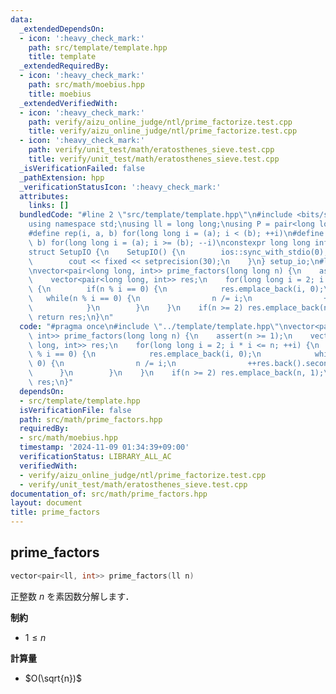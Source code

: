 ```yaml
---
data:
  _extendedDependsOn:
  - icon: ':heavy_check_mark:'
    path: src/template/template.hpp
    title: template
  _extendedRequiredBy:
  - icon: ':heavy_check_mark:'
    path: src/math/moebius.hpp
    title: moebius
  _extendedVerifiedWith:
  - icon: ':heavy_check_mark:'
    path: verify/aizu_online_judge/ntl/prime_factorize.test.cpp
    title: verify/aizu_online_judge/ntl/prime_factorize.test.cpp
  - icon: ':heavy_check_mark:'
    path: verify/unit_test/math/eratosthenes_sieve.test.cpp
    title: verify/unit_test/math/eratosthenes_sieve.test.cpp
  _isVerificationFailed: false
  _pathExtension: hpp
  _verificationStatusIcon: ':heavy_check_mark:'
  attributes:
    links: []
  bundledCode: "#line 2 \"src/template/template.hpp\"\n#include <bits/stdc++.h>\n\
    using namespace std;\nusing ll = long long;\nusing P = pair<long long, long long>;\n\
    #define rep(i, a, b) for(long long i = (a); i < (b); ++i)\n#define rrep(i, a,\
    \ b) for(long long i = (a); i >= (b); --i)\nconstexpr long long inf = 4e18;\n\
    struct SetupIO {\n    SetupIO() {\n        ios::sync_with_stdio(0);\n        cin.tie(0);\n\
    \        cout << fixed << setprecision(30);\n    }\n} setup_io;\n#line 3 \"src/math/prime_factors.hpp\"\
    \nvector<pair<long long, int>> prime_factors(long long n) {\n    assert(n >= 1);\n\
    \    vector<pair<long long, int>> res;\n    for(long long i = 2; i * i <= n; ++i)\
    \ {\n        if(n % i == 0) {\n            res.emplace_back(i, 0);\n         \
    \   while(n % i == 0) {\n                n /= i;\n                ++res.back().second;\n\
    \            }\n        }\n    }\n    if(n >= 2) res.emplace_back(n, 1);\n   \
    \ return res;\n}\n"
  code: "#pragma once\n#include \"../template/template.hpp\"\nvector<pair<long long,\
    \ int>> prime_factors(long long n) {\n    assert(n >= 1);\n    vector<pair<long\
    \ long, int>> res;\n    for(long long i = 2; i * i <= n; ++i) {\n        if(n\
    \ % i == 0) {\n            res.emplace_back(i, 0);\n            while(n % i ==\
    \ 0) {\n                n /= i;\n                ++res.back().second;\n      \
    \      }\n        }\n    }\n    if(n >= 2) res.emplace_back(n, 1);\n    return\
    \ res;\n}"
  dependsOn:
  - src/template/template.hpp
  isVerificationFile: false
  path: src/math/prime_factors.hpp
  requiredBy:
  - src/math/moebius.hpp
  timestamp: '2024-11-09 01:34:39+09:00'
  verificationStatus: LIBRARY_ALL_AC
  verifiedWith:
  - verify/aizu_online_judge/ntl/prime_factorize.test.cpp
  - verify/unit_test/math/eratosthenes_sieve.test.cpp
documentation_of: src/math/prime_factors.hpp
layout: document
title: prime_factors
---
```


## prime_factors

```cpp
vector<pair<ll, int>> prime_factors(ll n)
```

正整数 $n$ を素因数分解します．

**制約**

- $1 \leq n$

**計算量**

- $O(\sqrt{n})$